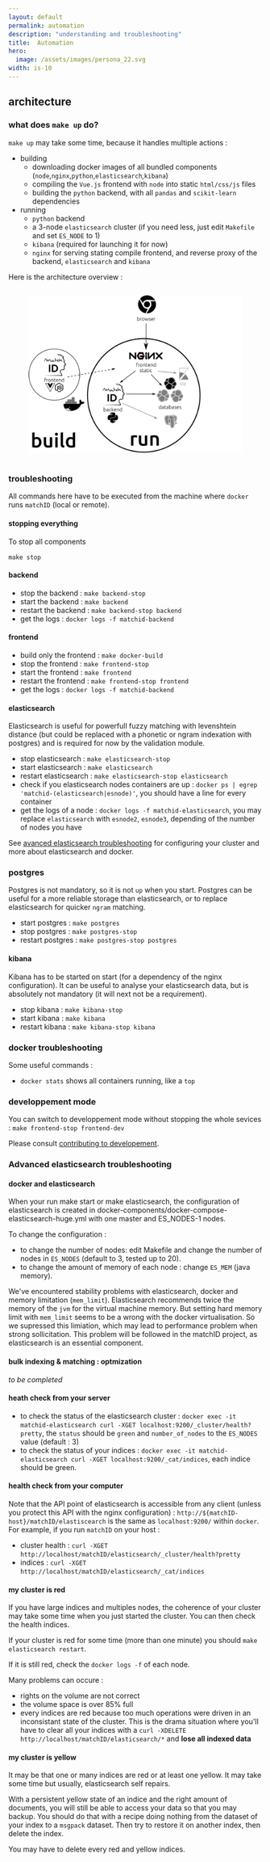```yaml
---
layout: default
permalink: automation
description: "understanding and troubleshooting"
title:  Automation
hero:
  image: /assets/images/persona_22.svg
width: is-10
---
```


## architecture

### what does `make up` do?

`make up` may take some time, because it handles multiple actions :

- building
  - downloading docker images of all bundled components (`node`,`nginx`,`python`,`elasticsearch`,`kibana`)
  - compiling the `Vue.js` frontend with `node` into static `html/css/js` files
  - building the `python` backend, with all `pandas` and `scikit-learn` dependencies
- running
  - `python` backend
  - a 3-node `elasticsearch` cluster (if you need less, just edit `Makefile` and set `ES_NODE` to 1)
  -  `kibana` (required for launching it for now)
  - `nginx` for serving stating compile frontend, and reverse proxy of the backend, `elasticsearch` and `kibana`

Here is the architecture overview :

<div class="columns is-centered">
<figure class="image alpha-png-background">
<img class="column is-half is-narrow" src="assets/images/matchID_architecture.webp" alt="matchID architecture">
</figure>
</div>

### troubleshooting

All commands here have to be executed from the machine where `docker` runs `matchID` (local or remote).

#### stopping everything

To stop all components

```
make stop
```
#### backend

- stop the backend : `make backend-stop`
- start the backend : `make backend`
- restart the backend : `make backend-stop backend`
- get the logs : `docker logs -f matchid-backend`

#### frontend

- build only the frontend : `make docker-build`
- stop the frontend : `make frontend-stop`
- start the frontend : `make frontend`
- restart the frontend : `make frontend-stop frontend`
- get the logs : `docker logs -f matchid-backend`


#### elasticsearch

Elasticsearch is useful for powerfull fuzzy matching with levenshtein distance (but could be replaced with a phonetic or ngram indexation with postgres) and is required for now by the validation module.

- stop elasticsearch : `make elasticsearch-stop`
- start elasticsearch : `make elasticsearch`
- restart elasticsearch : `make elasticsearch-stop elasticsearch`
- check if you elasticsearch nodes containers are up : `docker ps | egrep 'matchid-(elasticsearch|esnode)'`, you should have a line for every container
- get the logs of a node : `docker logs -f matchid-elasticsearch`, you may replace `elasticsearch` with `esnode2`, `esnode3`, depending of the number of nodes you have

See [avanced elasticsearch troubleshooting](#advanced-elasticsearch-troubleshooting) for configuring your cluster and more about elasticsearch and docker.


### postgres

Postgres is not mandatory, so it is not `up` when you start. Postgres can be useful for a more reliable storage than elasticsearch, or to replace elasticsearch for quicker `ngram` matching.

- start postgres : `make postgres`
- stop postgres : `make postgres-stop`
- restart postgres : `make postgres-stop postgres`

#### kibana

Kibana has to be started on start (for a dependency of the nginx configuration). It can be useful to analyse your elasticsearch data, but is absolutely not mandatory (it will next not be a requirement).

- stop kibana : `make kibana-stop`
- start kibana : `make kibana`
- restart kibana : `make kibana-stop kibana`

### docker troubleshooting

Some useful commands :

- `docker stats` shows all containers running, like a `top`

### developpement mode

You can switch to developpement mode without stopping the whole sevices : `make frontend-stop frontend-dev`

Please consult [contributing to developement](/dev).

### Advanced elasticsearch troubleshooting
#### docker and elasticsearch

When your run make start or make elasticsearch, the configuration of elasticsearch is created in docker-components/docker-compose-elasticsearch-huge.yml with one master and ES_NODES-1 nodes.

To change the configuration :

- to change the number of nodes: edit Makefile and change the number of nodes in `ES_NODES` (default to 3, tested up to 20).
- to change the amount of memory of each node : change `ES_MEM` (java memory).

We've encountered stability problems with elasticsearch, docker and memory limitation (`mem_limit`). Elasticsearch recommends twice the memory of the `jvm` for the virtual machine memory. But setting hard memory limit with `mem_limit` seems to be a wrong with the docker virtualisation. So we supressed this limiation, which may lead to performance problem when strong sollicitation. This problem will be followed in the matchID project, as elasticsearch is an essential component.

#### bulk indexing & matching : optmization

*to be completed*

#### heath check from your server

- to check the status of the elasticsearch cluster : `docker exec -it matchid-elasticsearch curl -XGET localhost:9200/_cluster/health?pretty`,  the `status` should be `green` and `number_of_nodes` to the `ES_NODES` value (default : 3)
- to check the status of your indices : `docker exec -it matchid-elasticsearch curl -XGET localhost:9200/_cat/indices`, each indice should be green.

#### health check from your computer

Note that the API point of elasticsearch is accessible from any client (unless you protect this API with the nginx configuration) : `http://${matchID-host}/matchID/elastiscearch` is the same as `localhost:9200/` within `docker`. For example, if you run `matchID` on your host :

- cluster health : `curl -XGET http://localhost/matchID/elasticsearch/_cluster/health?pretty`
- indices : `curl -XGET http://localhost/matchID/elasticsearch/_cat/indices`

#### my cluster is red

If you have large indices and multiples nodes, the coherence of your cluster may take some time when you just started the cluster. You can then check the health indices.

If your cluster is red for some time (more than one minute) you should `make elasticsearch restart`.

If it is still red, check the `docker logs -f` of each node.

Many problems can occure :

- rights on the volume are not correct
- the volume space is over 85% full
- every indices are red because too much operations were driven in an inconsistant state of the cluster. This is the drama situation where you'll have to clear all your indices with a `curl -XDELETE http://localhost/matchID/elasticsearch/*` and **lose all indexed data**

#### my cluster is yellow

It may be that one or many indices are red or at least one yellow. It may take some time but usually, elasticsearch self repairs.

With a persistent yellow state of an indice and the right amount of documents, you will still be able to access your data so that you may backup. You should do that with a recipe doing nothing from the dataset of your index to a `msgpack` dataset. Then try to restore it on another index, then delete the index.

You may have to delete every red and yellow indices.







